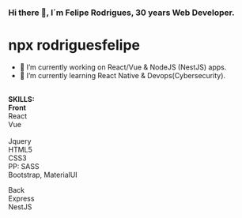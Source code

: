 ### Hi there 👋, I´m Felipe Rodrigues, 30 years Web Developer.
# npx rodriguesfelipe #

- 🔭 I’m currently working on React/Vue & NodeJS (NestJS) apps.
- 🌱 I’m currently learning React Native & Devops(Cybersecurity).
<br>
<b> SKILLS: </b> <br>
  <b> Front </b> <br>
    React <br>
    Vue <br> <br>
    Jquery <br>
    HTML5 <br>
    CSS3 <br>
    PP: SASS <br>
    Bootstrap, MaterialUI <br>
    
   Back <br>
    Express <br>
    NestJS <br>
